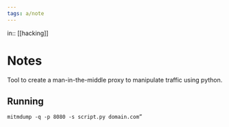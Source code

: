 ```yaml
---
tags: a/note
---
```

in:: [[hacking]]

# Notes
Tool to create a man-in-the-middle proxy to manipulate traffic using python.

## Running
```
mitmdump -q -p 8080 -s script.py domain.com”
```
